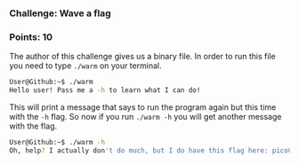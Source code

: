 ### Challenge: Wave a flag
### Points: 10

The author of this challenge gives us a binary file. In order to run this file you need to type `./warm` on your terminal. 
```bash
User@Github:~$ ./warm 
Hello user! Pass me a -h to learn what I can do!
```
This will print a message that says to run the program again but this time with the `-h` flag. So now if you run `./warm -h` you will get another message with the flag.

```bash
User@Github:~$ ./warm -h
Oh, help? I actually don't do much, but I do have this flag here: picoCTF{........_..._....._........}
```
